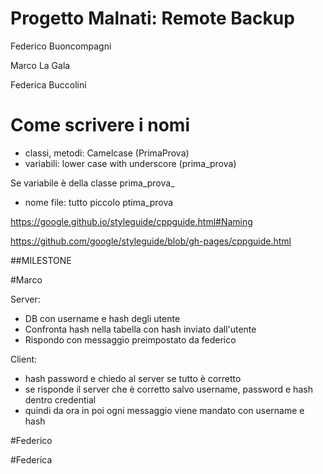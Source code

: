 # Progetto Malnati: Remote Backup

Federico Buoncompagni

Marco La Gala

Federica Buccolini



# Come scrivere i nomi

- classi, metodi: Camelcase (PrimaProva)
- variabili: lower case with underscore (prima_prova)

Se variabile è della classe prima_prova_

- nome file: tutto piccolo ptima_prova

https://google.github.io/styleguide/cppguide.html#Naming

https://github.com/google/styleguide/blob/gh-pages/cppguide.html



##MILESTONE

#Marco

Server:
- DB con username e hash degli utente
- Confronta hash nella tabella con hash inviato dall'utente
- Rispondo con messaggio preimpostato da federico


Client:
- hash password e chiedo al server se tutto è corretto
- se risponde il server che è corretto salvo username, password e hash dentro credential
- quindi da ora in poi ogni messaggio viene mandato con username e hash

#Federico



#Federica

